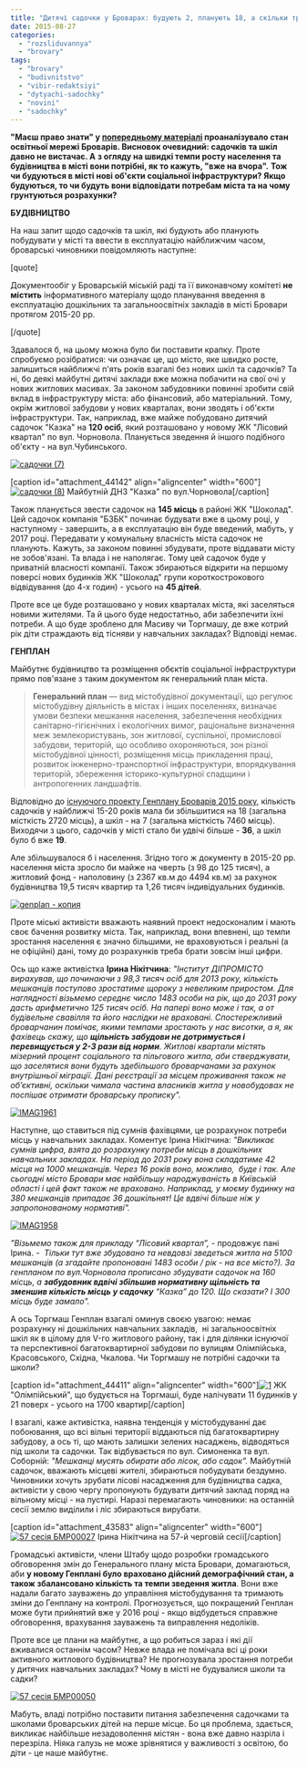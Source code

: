 ```yaml
---
title: "Дитячі садочки у Броварах: будують 2, планують 18, а скільки треба насправді?"
date: 2015-08-27
categories: 
  - "rozsliduvannya"
  - "brovary"
tags: 
  - "brovary"
  - "budivnitstvo"
  - "vibir-redaktsiyi"
  - "dytyachi-sadochky"
  - "novini"
  - "sadochky"
---
```


**"Маєш право знати" у [попередньому матеріалі](https://mpz.brovary.org/brovarska-osvita-v-tsyfrah-tretyna-ditej-u-sadochkah-ponadnormovi-shkolyariv-masovo-perevodyat-na-drugu-zminu/) проаналізувало стан освітньої мережі Броварів. Висновок очевидний: садочків та шкіл давно не вистачає. А** **з огляду на швидкі темпи росту населення та будівництва в місті вони потрібні, як то кажуть, "вже на вчора".** **Тож чи будуються в місті нові об'єкти соціальної інфраструктури? Якщо будуються, то чи будуть вони відповідати потребам міста та на чому грунтуються розрахунки?**

**БУДІВНИЦТВО**

На наш запит щодо садочків та шкіл, які будують або планують побудувати у місті та ввести в експлуатацію найближчим часом, броварські чиновники повідомляють наступне:

\[quote\]

Документообіг у Броварській міській раді та її виконавчому комітеті **не містить** інформативного матеріалу щодо планування введення в експлуатацію дошкільних та загальноосвітніх закладів в місті Бровари протягом 2015-20 рр.

\[/quote\]

Здавалося б, на цьому можна було би поставити крапку. Проте спробуємо розібратися: чи означає це, що місто, яке швидко росте, залишиться найближчі п'ять років взагалі без нових шкіл та садочків? Та ні, бо деякі майбутні дитячі заклади вже можна побачити на свої очі у нових житлових масивах. За законом забудовники повинні зробити свій вклад в інфраструктуру міста: або фінансовий, або матеріальний. Тому, окрім житлової забудови у нових кварталах, вони зводять і об'єкти інфраструктури. Так, наприклад, вже майже побудовано дитячий садочок "Казка" на **120 осіб**, який розташовано у новому ЖК "Лісовий квартал" по вул. Чорновола. Планується зведення й іншого подібного об'єкту - на вул.Чубинського.

[![садочки (7)](https://mpz.brovary.org/wp-content/uploads/2015/08/sadochky-7.jpg)](https://mpz.brovary.org/wp-content/uploads/2015/08/sadochky-7.jpg)

\[caption id="attachment\_44142" align="aligncenter" width="600"\][![садочки (8)](https://mpz.brovary.org/wp-content/uploads/2015/08/sadochky-8.jpg)](https://mpz.brovary.org/wp-content/uploads/2015/08/sadochky-8.jpg) Майбутній ДНЗ "Казка" по вул.Чорновола\[/caption\]

Також планується звести садочок на **145 місць** в районі ЖК "Шоколад". Цей садочок компанія "БЗБК" починає будувати вже в цьому році, у наступному - завершить, а в експлуатацію він буде введений, мабуть, у 2017 році. Передавати у комунальну власність міста садочок не планують. Кажуть, за законом повинні збудувати, проте віддавати місту не зобов'язані. Та влада і не наполягає. Тому цей садочок буде у приватній власності компанії. Також збираються відкрити на першому поверсі нових будинків ЖК "Шоколад" групи короткострокового відвідування (до 4-х годин) - усього на **45 дітей**.

Проте все це буде розташовано у нових кварталах міста, які заселяться новими жителями. Та й цього буде недостатньо, аби забезпечити їхні потреби. А що буде зроблено для Масиву чи Торгмашу, де вже котрий рік діти страждають від тісняви у навчальних закладах? Відповіді немає.

**ГЕНПЛАН**

Майбутнє будівництво та розміщення обєктів соціальної інфраструктури прямо пов'язане з таким документом як генеральний план міста.

> **Генеральний план** — вид містобудівної документації, що регулює містобудівну діяльність в містах і інших поселеннях, визначає умови безпеки мешкання населення, забезпечення необхідних санітарно-гігієнічних і екологічних вимог, раціональне визначення меж землекористувань, зон житлової, суспільної, промислової забудови, територій, що особливо охороняються, зон різної містобудівної цінності, розміщення місць прикладення праці, розвиток інженерно-транспортної інфраструктури, впорядкування територій, збереження історико-культурної спадщини і антропогенних ландшафтів.

Відповідно до [існуючого проекту Генплану Броварів 2015 року](http://genplan.brovary.org/proekt-henplanu-2015), кількість садочків у найближчі 15-20 років мала би збільшитися на 18 (загальна місткість 2720 місць), а шкіл - на 7 (загальна місткість 7460 місць). Виходячи з цього, садочків у місті стало би удвічі більше - **36**, а шкіл було б вже **19**.

Але збільшувалося б і населення. Згідно того ж документу в 2015-20 рр. населення міста зросло би майже на чверть (з 98 до 125 тисяч), а житловий фонд - наполовину (з 2367 кв.м до 4494 кв.м) за рахунок будівництва 19,5 тисяч квартир та 1,26 тисяч індивідуальних будинків.

[![genplan - копия](https://mpz.brovary.org/wp-content/uploads/2015/08/genplan-kopyya.jpg)](https://mpz.brovary.org/wp-content/uploads/2015/08/genplan-kopyya.jpg)

Проте міські активісти вважають наявний проект недосконалим і мають своє бачення розвитку міста. Так, наприклад, вони впевнені, що темпи зростання населення є значно більшими, не враховуються і реальні (а не офіційні) дані, тому до розрахунків треба брати зовсім інші цифри.

Ось що каже активістка **Ірина Нікітчина**: _"Інститут ДІПРОМІСТО вирахував, що починаючи з 98,3 тисяч осіб для 2013 року, кількість мешканців поступово зростатиме щороку з невеликим приростом. Для наглядності візьмемо середнє число 1483 особи на рік, що до 2031 року дасть арифметично 125 тисяч осіб. На папері воно може і так, а от будівельне свавілля та його наслідки не враховані. Спостережливий броварчанин помічає, якими темпами зростають у нас висотки, а я, як фахівець скажу, що **щільність забудови не дотримується і перевищується у 2-3 рази від норми**. Житлові квартали містять мізерний процент соціального та пільгового житла, аби стверджувати, що заселятися вони будуть здебільшого броварчанами за рахунок внутрішньої міграції. Дані реєстрації за місцем проживання також не об’єктивні, оскільки чимала частина власників житла у новобудовах не поспішає отримати броварську прописку"._

[![IMAG1961](https://mpz.brovary.org/wp-content/uploads/2015/08/IMAG1961.jpg)](https://mpz.brovary.org/wp-content/uploads/2015/08/IMAG1961.jpg)

Наступне, що ставиться під сумнів фахівцями, це розрахунок потреби місць у навчальних закладах. Коментує Ірина Нікітчина: _"Викликає сумнів цифра, взята до розрахунку потреби місць в дошкільних навчальних закладах. На період до 2031 року вона складатиме 42 місця на 1000 мешканців. Через 16 років воно, можливо,  буде і так. Але сьогодні місто Бровари має найбільшу народжуваність в Київській області і цей факт також не враховано. Наприклад, у моєму будинку на 380 мешканців припадає 36 дошкільнят! Це вдвічі більше ніж у запропонованому нормативі"._

[![IMAG1958](https://mpz.brovary.org/wp-content/uploads/2015/08/IMAG1958.jpg)](https://mpz.brovary.org/wp-content/uploads/2015/08/IMAG1958.jpg)

_"Візьмемо також для прикладу “Лісовий квартал”, -_ продовжує пані Ірина. _-  Тільки тут вже збудовано та невдовзі зведеться житла на 5100 мешканців (а згадайте пропоновані 1483 особи / рік - на все місто?). За генпланом по вул.Чорновола прописано збудувати садочок на 160 місць, а **забудовник вдвічі збільшив нормативну щільність та зменшив кількість місць у садочку** “Казка” до 120. Що сказати? І 300 місць буде замало"._

А ось Торгмаш Генплан взагалі оминув своєю увагою: немає розрахунку ні дошкільних навчальних закладів,  ні загальноосвітніх  шкіл як в цілому для V-го житлового району, так і для ділянки існуючої та перспективної багатоквартирної забудови по вулицям Олімпійська, Красовського, Східна, Чкалова. Чи Торгмашу не потрібні садочки та школи?

\[caption id="attachment\_44411" align="aligncenter" width="600"\][![1](https://mpz.brovary.org/wp-content/uploads/2015/08/15.jpg)](https://mpz.brovary.org/wp-content/uploads/2015/08/15.jpg) ЖК "Олімпійський", що будується на Торгмаші, буде налічувати 11 будинків у 21 поверх - усього на 1700 квартир\[/caption\]

І взагалі, каже активістка, наявна тенденція у містобудуванні дає побоювання, що всі вільні території віддаються під багатоквартирну забудову, а ось ті, що мають залишки зелених насаджень, відводяться під школи та садочки. Так відбувається по вул. Симоненка та вул. Соборній: _"Мешканці мусять обирати або лісок, або садок"._ Майбутній садочок, вважають місцеві жителі, збираються побудувати бездумно. Чиновники хочуть зрубати лісові насадження для будівництва садка, активісти у свою чергу пропонують будувати дитячий заклад поряд на вільному місці - на пустирі. Наразі перемагають чиновники: на останній сесії землю виділили і ліс збираються вирубати.

\[caption id="attachment\_43583" align="aligncenter" width="600"\][![57 сесія БМР00027](https://mpz.brovary.org/wp-content/uploads/2015/08/57-sesiya-BMR00027.jpg)](https://mpz.brovary.org/wp-content/uploads/2015/08/57-sesiya-BMR00027.jpg) Ірина Нікітчина на 57-й черговій сесії\[/caption\]

Громадські активісти, члени Штабу щодо розробки громадського обговорення змін до Генерального плану міста Бровари, домагаються, аби **у новому Генплані було враховано дійсний демографічний стан, а також збалансовано кількість та темпи зведення житла**. Вони вже надали багато зауважень до управління містобудування та тримають зміни до Генплану на контролі. Прогнозується, що покращений Генплан може бути прийнятий вже у 2016 році - якщо відбудеться справжне обговорення, врахування зауважень та виправлення недоліків.

Проте все це плани на майбутнє, а що робиться зараз і які дії вживалися останнім часом? Невже влада не помічала всі ці роки активного житлового будівництва? Не прогнозувала зростання потреби у дитячих навчальних закладах? Чому в місті не будувалися школи та садки?

[![57 сесія БМР00050](https://mpz.brovary.org/wp-content/uploads/2015/08/57-sesiya-BMR00050.jpg)](https://mpz.brovary.org/wp-content/uploads/2015/08/57-sesiya-BMR00050.jpg)

Мабуть, владі потрібно поставити питання забезпечення садочками та школами броварських дітей на перше місце. Бо ця проблема, здається, викликає найбільше незадоволення містян - вона вже давно назріла і перезріла. Ніяка галузь не може зрівнятися у важливості з освітою, бо діти - це наше майбутнє.
